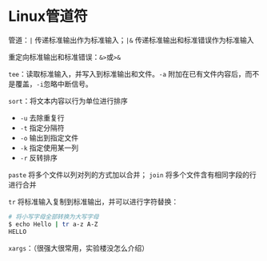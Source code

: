 # Linux管道符

管道：`|` 传递标准输出作为标准输入；`|&` 传递标准输出和标准错误作为标准输入

重定向标准输出和标准错误：`&>`或`>&`

`tee`：读取标准输入，并写入到标准输出和文件。`-a` 附加在已有文件内容后，而不是覆盖，`-i`忽略中断信号。

`sort`：将文本内容以行为单位进行排序

* `-u` 去除重复行
* `-t` 指定分隔符
* `-o` 输出到指定文件
* `-k` 指定使用某一列
* `-r` 反转排序

`paste` 将多个文件以列对列的方式加以合并； `join` 将多个文件含有相同字段的行进行合并

`tr` 将标准输入复制到标准输出，并可以进行字符替换：

``` Bash
# 将小写字母全部转换为大写字母
$ echo Hello | tr a-z A-Z
HELLO
```

`xargs`：（很强大很常用，实验楼没怎么介绍）
